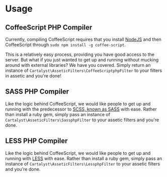 # Usage

## CoffeeScript PHP Compiler

Currently, compiling CoffeeScript requires that you install [NodeJS](http://nodejs.org) and then CoffeeScript through `sudo npm install -g coffee-script`.

This is a relatively easy process, providing you have good access to the server. But what if you just wanted to get up and running without mucking around with external libraries? We have you covered. Simply return an instance of `Cartalyst\AsseticFilters\CoffeeScriptphpFilter` to your filters in assetic and you're done!

## SASS PHP Compiler

Like the logic behind CoffeeScript, we would like people to get up and running with the predecessor to [SCSS, known as SASS](http://sass-lang.com) with ease. Rather than install a ruby gem, simply pass an instance of `Cartalyst\AsseticFilters\SassphpFilter` to your assetic filters and you're done.

## LESS PHP Compiler

Like the logic behind CoffeeScript, we would like people to get up and running with [LESS](http://lesscss.org) with ease. Rather than install a ruby gem, simply pass an instance of `Cartalyst\AsseticFilters\LessphpFilter` to your assetic filters and you're done.
